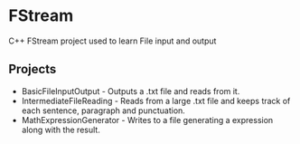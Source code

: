 # FStream
C++ FStream project used to learn File input and output

## Projects
  - BasicFileInputOutput - Outputs a .txt file and reads from it.
  - IntermediateFileReading - Reads from a large .txt file and keeps track of each sentence, paragraph and punctuation.
  - MathExpressionGenerator - Writes to a file generating a expression along with the result.
